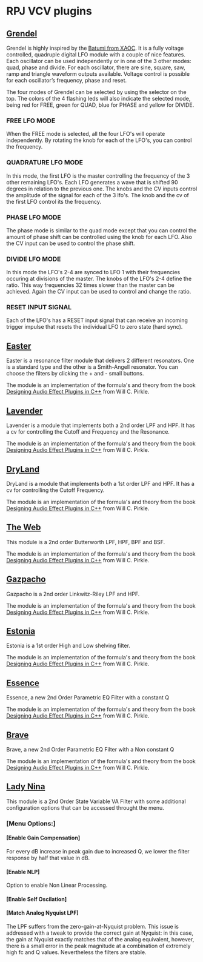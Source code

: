 # RPJ VCV plugins

## [Grendel](https://www.songfacts.com/facts/marillion/grendel)

Grendel is highly inspired by the [Batumi from XAOC](http://xaocdevices.com/main/batumi/). It is a fully voltage controlled, quadruple digital LFO module with a couple of nice features. Each oscillator can be used independently or in one of the 3 other modes: quad, phase and divide. For each oscillator, there are sine, square, saw, ramp and triangle waveform outputs available. Voltage control is possible for each oscillator’s frequency, phase and reset.

The four modes of Grendel can be selected by using the selector on the top. The colors of the 4 flashing leds will also indicate the selected mode, being red for FREE, green for QUAD, blue for PHASE and yellow for DIVIDE.

### FREE LFO MODE

When the FREE mode is selected, all the four LFO's will operate independently. By rotating the knob for each of the LFO's, you can control the frequency. 

### QUADRATURE LFO MODE

In this mode, the first LFO is the master controlling the frequency of the 3 other remaining LFO's. Each LFO generates a wave that is shifted 90 degrees in relation to the previous one. The knobs and the CV inputs control the amplitude of the signal for each of the 3 lfo's. The knob and the cv of the first LFO control its the frequency. 

### PHASE LFO MODE

The phase mode is similar to the quad mode except that you can control the amount of phase shift can be controlled using the knob for each LFO. Also the CV input can be used to control the phase shift.

### DIVIDE LFO MODE

In this mode the LFO's 2-4 are synced to LFO 1 with their frequencies occuring at divisions of the master. The knobs of the LFO's 2-4 define the ratio. This way frequencies 32 times slower than the master can be achieved. Again the CV input can be used to control and change the ratio.

### RESET INPUT SIGNAL

Each of the LFO's has a RESET input signal that can receive an incoming trigger impulse that resets the individual LFO to zero state (hard sync). 

## [Easter](https://www.songfacts.com/facts/marillion/easter)

Easter is a resonance filter module that delivers 2 different resonators. One is a standard type and the other is a Smith-Angell resonator. You can choose the filters by clicking the + and - small buttons.

The module is an implementation of the formula's and theory from the book [Designing Audio Effect Plugins in C++](https://www.amazon.co.uk/Designing-Software-Synthesizer-Plugins-Audio/dp/0367510464) from Will C. Pirkle.

## [Lavender](https://en.wikipedia.org/wiki/Lavender_(Marillion_song))

Lavender is a module that implements both a 2nd order LPF and HPF. It has a cv for controlling the Cutoff and Frequency and the Resonance. 

The module is an implementation of the formula's and theory from the book [Designing Audio Effect Plugins in C++](https://www.amazon.co.uk/Designing-Software-Synthesizer-Plugins-Audio/dp/0367510464) from Will C. Pirkle.

## [DryLand](https://www.marillion.com/music/lyric.htm?id=72)

DryLand is a module that implements both a 1st order LPF and HPF. It has a cv for controlling the Cutoff Frequency.

The module is an implementation of the formula's and theory from the book [Designing Audio Effect Plugins in C++](https://www.amazon.co.uk/Designing-Software-Synthesizer-Plugins-Audio/dp/0367510464) from Will C. Pirkle.

## [The Web](https://www.marillion.com/music/lyric.htm?id=12)
This module is a 2nd order Butterworth LPF, HPF, BPF and BSF.

The module is an implementation of the formula's and theory from the book [Designing Audio Effect Plugins in C++](https://www.amazon.co.uk/Designing-Software-Synthesizer-Plugins-Audio/dp/0367510464) from Will C. Pirkle.

## [Gazpacho](https://www.songfacts.com/facts/marillion/gazpacho)

Gazpacho is a 2nd order Linkwitz-Riley LPF and HPF. 

The module is an implementation of the formula's and theory from the book [Designing Audio Effect Plugins in C++](https://www.amazon.co.uk/Designing-Software-Synthesizer-Plugins-Audio/dp/0367510464) from Will C. Pirkle.

## [Estonia](https://www.marillion.com/music/lyric.htm?id=110)

Estonia is a 1st order High and Low shelving filter.

The module is an implementation of the formula's and theory from the book [Designing Audio Effect Plugins in C++](https://www.amazon.co.uk/Designing-Software-Synthesizer-Plugins-Audio/dp/0367510464) from Will C. Pirkle.

## [Essence](https://www.marillion.com/music/lyric.htm?id=173)

Essence, a new 2nd Order Parametric EQ Filter with a constant Q

The module is an implementation of the formula's and theory from the book [Designing Audio Effect Plugins in C++](https://www.amazon.co.uk/Designing-Software-Synthesizer-Plugins-Audio/dp/0367510464) from Will C. Pirkle.

## [Brave](https://www.marillion.com/music/lyric.htm?id=91)

Brave, a new 2nd Order Parametric EQ Filter with a Non constant Q

The module is an implementation of the formula's and theory from the book [Designing Audio Effect Plugins in C++](https://www.amazon.co.uk/Designing-Software-Synthesizer-Plugins-Audio/dp/0367510464) from Will C. Pirkle.

## [Lady Nina](https://en.wikipedia.org/wiki/Lady_Nina)

This module is a 2nd Order State Variable VA Filter with some additional configuration options that can be accessed throught the menu.

### [Menu Options:]

#### [Enable Gain Compensation]
For every dB increase in peak gain due to increased Q, we lower the filter  response by half that value in dB.

#### [Enable NLP]
Option to enable Non Linear Processing.

#### [Enable Self Oscilation]


#### [Match Analog Nyquist LPF]
The LPF suffers from the zero-gain-at-Nyquist problem. This issue is addressed with a tweak to provide the correct gain at Nyquist: in this case, the gain at Nyquist exactly matches that of the analog equivalent, however, there is a small error in the peak magnitude at a combination of extremely high fc and Q values. Nevertheless the filters are stable.

